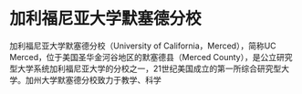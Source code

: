 # 加利福尼亚大学默塞德分校

加利福尼亚大学默塞德分校（University of California，Merced），简称UC Merced，位于美国圣华金河谷地区的默塞德县（Merced County），是公立研究型大学系统加利福尼亚大学的分校之一，21世纪美国成立的第一所综合研究型大学。加州大学默塞德分校致力于教学、科学
